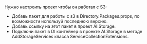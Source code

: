 ﻿Нужно настроить проект чтобы он работал с S3:
* Добавь пакет для работы с s3 в Directory.Packages.props, по возможности используй последнюю версию.
* Добавь ссылку на этот пакет в проект AI.Storage.
* Подключи пакет в DI контейнер в проекте AI.Storage в методе AddStorageServices класса ServiceCollectionExtensions.